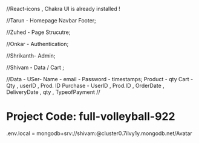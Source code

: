 //React-icons , Chakra UI is already installed !

//Tarun - Homepage Navbar Footer;

//Zuhed - Page Strucutre;

//Onkar - Authentication;

//Shrikanth- Admin;

//Shivam - Data / Cart ;

//Data -
USer-
Name - email - Password - timestamps;
Product -
qty
Cart -
Qty , userID , Prod. ID
Purchase -
UserID , Prod.ID , OrderDate , DeliveryDate , qty , TypeofPayment
//
# Project Code:  full-volleyball-922
.env.local = mongodb+srv://shivam:<password>@cluster0.7ilvy1y.mongodb.net/Avatar
